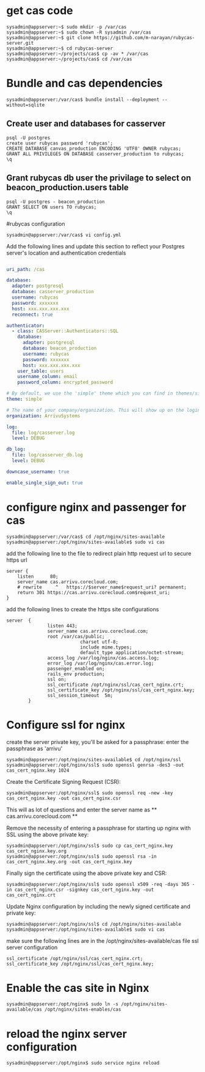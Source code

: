 # get cas code

```
sysadmin@appserver:~$ sudo mkdir -p /var/cas
sysadmin@appserver:~$ sudo chown -R sysadmin /var/cas
sysadmin@appserver:~$ git clone https://github.com/m-narayan/rubycas-server.git
sysadmin@appserver:~$ cd rubycas-server
sysadmin@appserver:~/projects/cas$ cp -av * /var/cas
sysadmin@appserver:~/projects/cas$ cd /var/cas
```

# Bundle and cas dependencies

```
sysadmin@appserver:/var/cas$ bundle install --deployment --without=sqlite
```

## Create user and databases for casserver

```
psql -U postgres
create user rubycas password 'rubycas';
CREATE DATABASE canvas_production ENCODING 'UTF8' OWNER rubycas;
GRANT ALL PRIVILEGES ON DATABASE casserver_production to rubycas;
\q
```

## Grant rubycas db user the privilage to select on beacon_production.users table
```
psql -U postgres - beacon_production
GRANT SELECT ON users TO rubycas;
\q
```
#rubycas configuration

```
sysadmin@appserver:/var/cas$ vi config.yml
```

Add the following lines and update this section to reflect your Postgres server's location and authentication credentials

```yaml

uri_path: /cas

database:
  adapter: postgresql
  database: casserver_production
  username: rubycas
  password: xxxxxxx
  host: xxx.xxx.xxx.xxx
  reconnect: true

authenticator:
  - class: CASServer::Authenticators::SQL
    database:
      adapter: postgresql     
      database: beacon_production
      username: rubycas
      password: xxxxxxx
      host: xxx.xxx.xxx.xxx
    user_table: users
    username_column: email
    password_column: encrypted_password

# By default, we use the 'simple' theme which you can find in themes/simple.
theme: simple

# The name of your company/organization. This will show up on the login page.
organization: ArrivuSystems

log:
  file: log/casserver.log
  level: DEBUG

db_log:
  file: log/casserver_db.log
  level: DEBUG

downcase_username: true

enable_single_sign_out: true
```

# configure nginx and passenger for cas
```
sysadmin@appserver:/var/cas$ cd /opt/nginx/sites-available
sysadmin@appserver:/opt/nginx/sites-available$ sudo vi cas 
```

add the following line to the file to redirect plain http request url to secure https url

```
server {
    listen      80;
    server_name cas.arrivu.corecloud.com;
    # rewrite     ^   https://$server_name$request_uri? permanent;
    return 301 https://cas.arrivu.corecloud.com$request_uri;
}
```

add the following lines to create the https site configurations

```
server  {
               listen 443;
               server_name cas.arrivu.corecloud.com;
               root /var/cas/public;
                           charset utf-8;
                           include mime.types;
                           default_type application/octet-stream;
               access_log /var/log/nginx/cas.access.log;
               error_log /var/log/nginx/cas.error.log;
               passenger_enabled on;
               rails_env production;
               ssl on;
               ssl_certificate /opt/nginx/ssl/cas_cert_nginx.crt;
               ssl_certificate_key /opt/nginx/ssl/cas_cert_nginx.key;
               ssl_session_timeout  5m;
        }

```

# Configure ssl for nginx

create the server private key, you'll be asked for a passphrase: enter the passphrase as 'arrivu'

```
sysadmin@appserver:/opt/nginx/sites-available$ cd /opt/nginx/ssl
sysadmin@appserver:/opt/nginx/ssl$ sudo openssl genrsa -des3 -out cas_cert_nginx.key 1024
```

Create the Certificate Signing Request (CSR):

```
sysadmin@appserver:/opt/nginx/ssl$ sudo openssl req -new -key cas_cert_nginx.key -out cas_cert_nginx.csr
```

This will as lot of questions and enter the server name as ** cas.arrivu.corecloud.com **

Remove the necessity of entering a passphrase for starting up nginx with SSL using the above private key:

```
sysadmin@appserver:/opt/nginx/ssl$ sudo cp cas_cert_nginx.key cas_cert_nginx.key.org
sysadmin@appserver:/opt/nginx/ssl$ sudo openssl rsa -in cas_cert_nginx.key.org -out cas_cert_nginx.key
```

Finally sign the certificate using the above private key and CSR:

```
sysadmin@appserver:/opt/nginx/ssl$ sudo openssl x509 -req -days 365 -in cas_cert_nginx.csr -signkey cas_cert_nginx.key -out cas_cert_nginx.crt
```
Update Nginx configuration by including the newly signed certificate and private key:

```
sysadmin@appserver:/opt/nginx/ssl$ cd /opt/nginx/sites-available
sysadmin@appserver:/opt/nginx/sites-available$ sudo vi cas
```
make sure the following lines are in the /opt/nginx/sites-available/cas file ssl server configuration

```
ssl_certificate /opt/nginx/ssl/cas_cert_nginx.crt;
ssl_certificate_key /opt/nginx/ssl/cas_cert_nginx.key;
```
 
# Enable the cas site in Nginx

```
sysadmin@appserver:/opt/nginx$ sudo ln -s /opt/nginx/sites-available/cas /opt/nginx/sites-enables/cas
```

# reload the nginx server configuration

```
sysadmin@appserver:/opt/nginx$ sudo service nginx reload 
```